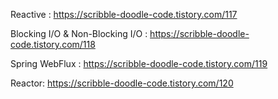 Reactive : https://scribble-doodle-code.tistory.com/117

Blocking I/O & Non-Blocking I/O : https://scribble-doodle-code.tistory.com/118

Spring WebFlux : https://scribble-doodle-code.tistory.com/119

Reactor: https://scribble-doodle-code.tistory.com/120